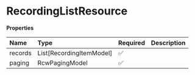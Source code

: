 # RecordingListResource

**Properties**

| Name    | Type                     | Required | Description |
| :------ | :----------------------- | :------- | :---------- |
| records | List[RecordingItemModel] | ✅       |             |
| paging  | RcwPagingModel           | ✅       |             |

<!-- This file was generated by liblab | https://liblab.com/ -->
